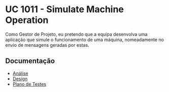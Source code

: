 # UC 1011 - Simulate Machine Operation #

Como Gestor de Projeto, eu pretendo que a equipa desenvolva uma aplicação que simule o funcionamento de uma máquina, nomeadamente no envio de mensagens geradas por estas.

## Documentação

* [Análise](SimulateMachineOperation-ANALYSIS.md)
* [Design](SimulateMachineOperation-DESIGN.md)
* [Plano de Testes](SimulateMachineOperation-TESTPLAN.md)